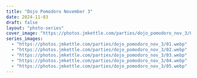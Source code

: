```yaml
---
title: "Dojo Pomodoro November 3"
date: 2024-11-03
draft: false
layout: "photo-series"
cover_image: "https://photos.jmkettle.com/parties/dojo_pomodoro_nov_3/01.webp"
series_images:
  - "https://photos.jmkettle.com/parties/dojo_pomodoro_nov_3/01.webp"
  - "https://photos.jmkettle.com/parties/dojo_pomodoro_nov_3/02.webp"
  - "https://photos.jmkettle.com/parties/dojo_pomodoro_nov_3/03.webp"
  - "https://photos.jmkettle.com/parties/dojo_pomodoro_nov_3/04.webp"
  - "https://photos.jmkettle.com/parties/dojo_pomodoro_nov_3/05.webp"
---
```

